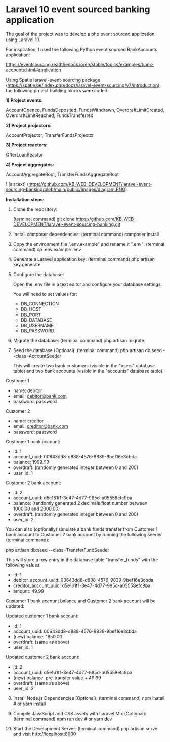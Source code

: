 # Laravel 10 event sourced banking application 

The goal of the project was to develop a php event sourced application using Laravel 10.

For inspiration, I used the following Python event sourced BankAccounts application:

https://eventsourcing.readthedocs.io/en/stable/topics/examples/bank-accounts.html#application  

Using Spatie laravel-event-sourcing package (https://spatie.be/index.php/docs/laravel-event-sourcing/v7/introduction), the following project building blocks were coded:

<b>1) Project events:</b>

AccountOpened, FundsDeposited, FundsWithdrawn, OverdraftLimitCreated, OverdraftLimitReached, FundsTransferred

<b>2) Project projectors:</b>

AccountProjector, TransferFundsProjector

<b>3) Project reactors:</b>

OfferLoanReactor

<b>4) Project aggregates:</b>

AccountAggregateRoot, TransferFundsAggregateRoot

! [alt text] 
(https://github.com/KB-WEB-DEVELOPMENT/laravel-event-sourcing-banking/blob/main/public/images/diagram.PNG)

<b>Installation steps:</b>

1) Clone the repository:

   (terminal command) git clone https://github.com/KB-WEB-DEVELOPMENT/laravel-event-sourcing-banking.git

2) Install composer dependencies: (terminal command) composer install

3) Copy the environment file ".env.example" and rename it ".env": (terminal command) cp .env.example .env

4) Generate a Laravel application key: (terminal command) php artisan key:generate

5) Configure the database: 

   Open the .env file in a text editor and configure your database settings. 

   You will need to set values for: 

   - DB_CONNECTION
   - DB_HOST
   - DB_PORT
   - DB_DATABASE
   - DB_USERNAME
   - DB_PASSWORD.

7) Migrate the database: (terminal command) php artisan migrate

8) Seed the database (Optional): (terminal command) php artisan db:seed --class=AccountSeeder

   This will create two bank customers (visible in the "users" database table) and 
   two bank accounts (visible in the "accounts" database table).

Customer 1
- name: debitor
- email: debitor@bank.com
- password: password 

Customer 2
- name: creditor
- email: creditor@bank.com
- password: password

Customer 1 bank account:
- id: 1
- account_uuid: 00643dd8-d888-4576-9839-9bef16e3cbda
- balance: 1999.99
- overdraft: (randomly generated integer between 0 and 200)
- user_id: 1

Customer 2 bank account:
- id: 2
- account_uuid: d5e161f1-3e47-4d77-985d-a05558efc9ba
- balance: (randomly generated 2 decimals float number between 1000.00 and 2000.00)
- overdraft: (randomly generated integer between 0 and 200)
- user_id: 2
 
You can also (optionally) simulate a bank funds transfer from Customer 1 bank account to Customer 2 bank account 
by running the following seeder (terminal command): 

php artisan db:seed --class=TransferFundSeeder

This will store a row entry in the database table "transfer_funds" with the following values:

- id: 1
- debitor_account_uuid: 00643dd8-d888-4576-9839-9bef16e3cbda
- creditor_account_uuid: d5e161f1-3e47-4d77-985d-a05558efc9ba
- amount: 49.99

Customer 1 bank account balance and Customer 2 bank account will be updated:

Updated customer 1 bank account:
- id: 1
- account_uuid: 00643dd8-d888-4576-9839-9bef16e3cbda
- (new) balance: 1950.00
- overdraft: (same as above)
- user_id: 1 
 
Updated customer 2 bank account:
- id: 2
- account_uuid: d5e161f1-3e47-4d77-985d-a05558efc9ba
- (new) balance: pre-transfer value + 49.99 
- overdraft: (same as above)
- user_id: 2

8) Install Node.js Dependencies (Optional): (terminal command) npm install # or yarn install

9) Compile JavaScript and CSS assets with Laravel Mix (Optional): (terminal command) npm run dev # or yarn dev

10) Start the Development Server: (terminal command) php artisan serve and visit http://localhost:8000
